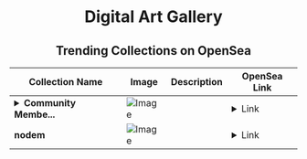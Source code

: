 <div align="center">

# Digital Art Gallery

## Trending Collections on OpenSea

| Collection Name                       | Image                                                                                     | Description                       | OpenSea Link                                                                                          |
|---------------------------------------|-------------------------------------------------------------------------------------------|-----------------------------------|--------------------------------------------------------------------------------------------------------|
| **<details><summary>Community Membe...</summary>Community Member of Unichain</details>** | ![Image](https://i.seadn.io/s/raw/files/09f9347ebffb9b573c85238766c4b1a3.webp?w=500&auto=format?w=200&auto=format) |  | <details><summary>Link</summary>[Community Member of Unichain](https://opensea.io/collection/community-member-of-unichain)</details> |
| **nodem** | ![Image](https://i.seadn.io/s/raw/files/220baad60149dbc5db79c38fd339229b.jpg?w=500&auto=format?w=200&auto=format) |  | <details><summary>Link</summary>[nodem](https://opensea.io/collection/nodem)</details> |

</div>